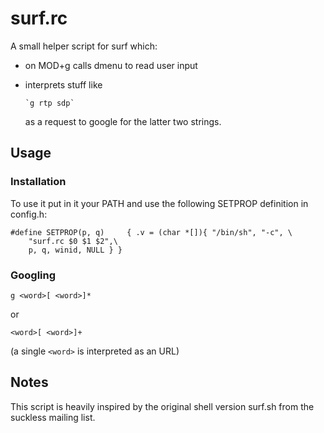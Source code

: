 # surf.rc

A small helper script for surf which:

- on MOD+g calls dmenu to read user input

- interprets stuff like

      `g rtp sdp`

  as a request to google for the latter two strings.

## Usage

### Installation

To use it put in it your PATH and use the following SETPROP
definition in config.h:

    #define SETPROP(p, q)     { .v = (char *[]){ "/bin/sh", "-c", \
	    "surf.rc $0 $1 $2",\
	    p, q, winid, NULL } }

### Googling

`g <word>[ <word>]*`

or

`<word>[ <word>]+`

(a single `<word>` is interpreted as an URL)

## Notes

This script is heavily inspired by the original shell version
surf.sh from the suckless mailing list.
